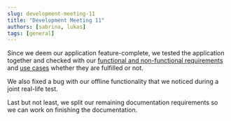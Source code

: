 ```yaml
---
slug: development-meeting-11
title: "Development Meeting 11"
authors: [sabrina, lukas]
tags: [general]
---
```


Since we deem our application feature-complete, we tested the application together and checked with
our [functional and non-functional requirements](/docs/design/requirements)
and [use cases](/docs/design/use-cases) whether they are fulfilled or not.

We also fixed a bug with our offline functionality that we noticed during a joint real-life test.

Last but not least, we split our remaining documentation requirements so we can work on finishing the documentation.
